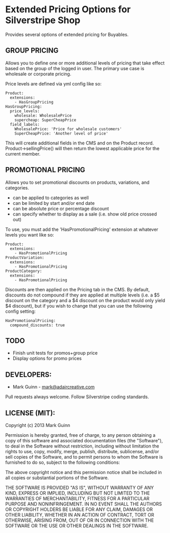 Extended Pricing Options for Silverstripe Shop
==============================================

Provides several options of extended pricing for Buyables.

GROUP PRICING
-------------
Allows you to define one or more additional levels of pricing
that take effect based on the group of the logged in user. The
primary use case is wholesale or corporate pricing.

Price levels are defined via yml config like so:

```
Product:
  extensions:
    - HasGroupPricing
HasGroupPricing:
  price_levels:
    wholesale: WholesalePrice
    supercheap: SuperCheapPrice
  field_labels:
    WholesalePrice: 'Price for wholesale customers'
    SuperCheapPrice: 'Another level of price'
```

This will create additional fields in the CMS and on the Product
record. Product->sellingPrice() will then return the lowest
applicable price for the current member.


PROMOTIONAL PRICING
-------------------
Allows you to set promotional discounts on products, variations, and
categories.

- can be applied to categories as well
- can be limited by start and/or end date
- can be absolute price or percentage discount
- can specify whether to display as a sale (i.e. show old price crossed out)

To use, you must add the 'HasPromotionalPricing' extension at
whatever levels you want like so:

```
Product:
  extensions:
    - HasPromotionalPricing
ProductVariation:
  extensions:
    - HasPromotionalPricing
ProductCategory:
  extensions:
    - HasPromotionalPricing
```

Discounts are then applied on the Pricing tab in the CMS. By default,
discounts do not compound if they are applied at multiple levels (i.e.
a $5 discount on the category and a $4 discount on the product would
only yield $4 discount), but if you wish to change that you can
use the following config setting:

```
HasPromotionalPricing:
  compound_discounts: true
```


TODO
----
- Finish unit tests for promos+group price
- Display options for promo prices


DEVELOPERS:
-----------
* Mark Guinn - mark@adaircreative.com

Pull requests always welcome. Follow Silverstripe coding standards.


LICENSE (MIT):
--------------
Copyright (c) 2013 Mark Guinn

Permission is hereby granted, free of charge, to any person obtaining a copy of
this software and associated documentation files (the "Software"), to deal in
the Software without restriction, including without limitation the rights to use,
copy, modify, merge, publish, distribute, sublicense, and/or sell copies of the
Software, and to permit persons to whom the Software is furnished to do so, subject
to the following conditions:

The above copyright notice and this permission notice shall be included in all copies
or substantial portions of the Software.

THE SOFTWARE IS PROVIDED "AS IS", WITHOUT WARRANTY OF ANY KIND, EXPRESS OR IMPLIED,
INCLUDING BUT NOT LIMITED TO THE WARRANTIES OF MERCHANTABILITY, FITNESS FOR A PARTICULAR
PURPOSE AND NONINFRINGEMENT. IN NO EVENT SHALL THE AUTHORS OR COPYRIGHT HOLDERS BE LIABLE
FOR ANY CLAIM, DAMAGES OR OTHER LIABILITY, WHETHER IN AN ACTION OF CONTRACT, TORT OR
OTHERWISE, ARISING FROM, OUT OF OR IN CONNECTION WITH THE SOFTWARE OR THE USE OR OTHER
DEALINGS IN THE SOFTWARE.


